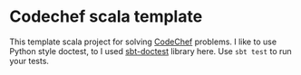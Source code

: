 # Codechef scala template
This template scala project for solving [CodeChef](http://www.codechef.com/) problems. I like to use Python style
doctest, to I used [sbt-doctest](https://github.com/tkawachi/sbt-doctest) library here. Use `sbt test` to run your
tests.
